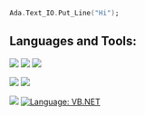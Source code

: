 

```ada
Ada.Text_IO.Put_Line("Hi");
```

## Languages and Tools:
![](https://img.shields.io/badge/Build%20Tool-Gradle-brightgreen?style=flat&logo=gradle&logoColor=white&color=6aa6f8)
![](https://img.shields.io/badge/IDE-Android%20Studio-brightgreen?style=flat&logo=android-studio&logoColor=white&color=6aa6f8)
![](https://img.shields.io/badge/Version%20Control-Git-brightgreen?style=flat&logo=git&logoColor=white&color=6aa6f8)

![](https://img.shields.io/badge/Language-Kotlin-informational?style=flat&logo=kotlin&logoColor=white&color=6aa6f8)
![](https://img.shields.io/badge/Language-Python-informational?style=flat&logo=python&logoColor=white&color=6aa6f8)


  
  
![](https://img.shields.io/badge/Database-Microsoft%20SQL%20Server-informational?style=flat&logo=microsoft-sql-server&logoColor=white&color=6aa6f8)
[![Language: VB.NET](https://img.shields.io/badge/Language-VB.NET-informational?style=flat&logo=.net&logoColor=white&color=6aa6f8)](https://docs.microsoft.com/en-us/dotnet/visual-basic/)

  </div>
<!--
**han-chan-dev/han-chan-dev** is a ✨ _special_ ✨ repository because its `README.md` (this file) appears on your GitHub profile.
![4030-kanna-oh-welcome](https://user-images.githubusercontent.com/113547522/219298697-1eb3037e-0638-4eb1-a379-da87041b56eb.gif)


Here are some ideas to get you started:

- 🔭 I’m currently working on ...
- 🌱 I’m currently learning ...
- 👯 I’m looking to collaborate on ...
- 🤔 I’m looking for help with ...
- 💬 Ask me about ...
- 📫 How to reach me: ...
- 😄 Pronouns: ...
- ⚡ Fun fact: ...
-->

